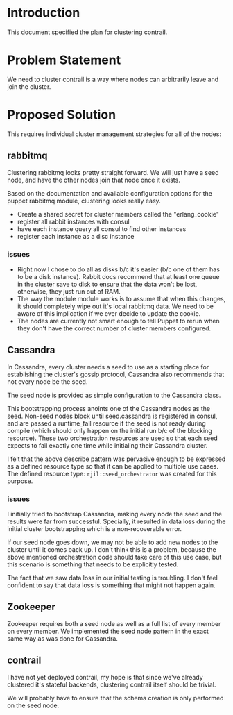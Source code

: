# Introduction

This document specified the plan for clustering contrail.

# Problem Statement

We need to cluster contrail is a way where nodes can arbitrarily leave and join
the cluster.

# Proposed Solution

This requires individual cluster management strategies for all of the nodes:

## rabbitmq

Clustering rabbitmq looks pretty straight forward. We will just have a seed node,
and have the other nodes join that node once it exists.

Based on the documentation and available configuration options for the
puppet rabbitmq module, clustering looks really easy.

* Create a shared secret for cluster members called the "erlang\_cookie"
* register all rabbit instances with consul
* have each instance query all consul to find other instances
* register each instance as a disc instance

### issues

* Right now I chose to do all as disks b/c it's easier (b/c one of them
has to be a disk instance). Rabbit docs recommend that at least one queue
in the cluster save to disk to ensure that the data won't be lost, otherwise,
they just run out of RAM.
* The way the module module works is to assume that when this changes, it should
completely wipe out it's local rabbitmq data. We need to be aware of this implication
if we ever decide to update the cookie.
* The nodes are currently not smart enough to tell Puppet to rerun when they don't have
the correct number of cluster members configured.

## Cassandra

In Cassandra, every cluster needs a seed to use as a starting place for establishing
the cluster's gossip protocol, Cassandra also recommends that not every node be the seed.

The seed node is provided as simple configuration to the Cassandra class.

This bootstrapping process anoints one of the Cassandra nodes as the seed. Non-seed nodes
block until seed.cassandra is registered in consul, and are passed a runtime\_fail resource
if the seed is not ready during compile (which should only happen on the initial run b/c of the
blocking resource). These two orchestration resources are used so that
each seed expects to fail exactly one time while initialing their Cassandra cluster.

I felt that the above describe pattern was pervasive enough to be expressed as a defined
resource type so that it can be applied to multiple use cases. The defined resource type:
`rjil::seed_orchestrator` was created for this purpose.

### issues

I initially tried to bootstrap Cassandra, making every node the seed and the results
were far from successful. Specially, it resulted in data loss during the initial
cluster bootstrapping which is a non-recoverable error.

If our seed node goes down, we may not be able to add new nodes to the cluster until it
comes back up. I don't think this is a problem, because the above mentioned orchestration
code should take care of this use case, but this scenario is something that needs to be
explicitly tested.

The fact that we saw data loss in our initial testing is troubling. I don't feel confident
to say that data loss is something that might not happen again.

## Zookeeper

Zookeeper requires both a seed node as well as a full list of every member on every member.
We implemented the seed node pattern in the exact same way as was done for Cassandra.

## contrail

I have not yet deployed contrail, my hope is that since we've already clustered it's stateful
backends, clustering contrail itself should be trivial.

We will probably have to ensure that the schema creation is only performed on the seed node.
